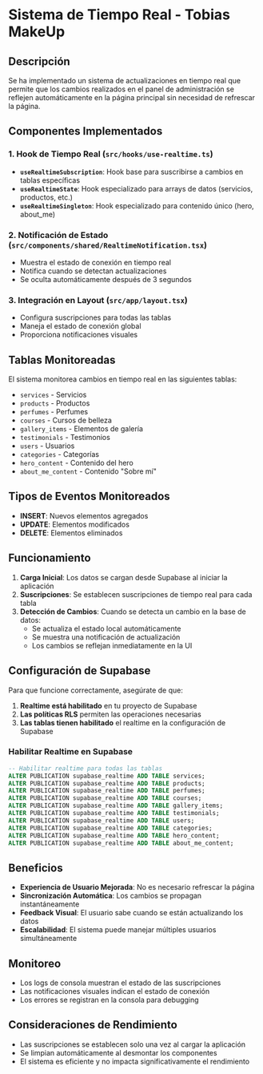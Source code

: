 # Sistema de Tiempo Real - Tobias MakeUp

## Descripción

Se ha implementado un sistema de actualizaciones en tiempo real que permite que los cambios realizados en el panel de administración se reflejen automáticamente en la página principal sin necesidad de refrescar la página.

## Componentes Implementados

### 1. Hook de Tiempo Real (`src/hooks/use-realtime.ts`)

- **`useRealtimeSubscription`**: Hook base para suscribirse a cambios en tablas específicas
- **`useRealtimeState`**: Hook especializado para arrays de datos (servicios, productos, etc.)
- **`useRealtimeSingleton`**: Hook especializado para contenido único (hero, about_me)

### 2. Notificación de Estado (`src/components/shared/RealtimeNotification.tsx`)

- Muestra el estado de conexión en tiempo real
- Notifica cuando se detectan actualizaciones
- Se oculta automáticamente después de 3 segundos

### 3. Integración en Layout (`src/app/layout.tsx`)

- Configura suscripciones para todas las tablas
- Maneja el estado de conexión global
- Proporciona notificaciones visuales

## Tablas Monitoreadas

El sistema monitorea cambios en tiempo real en las siguientes tablas:

- `services` - Servicios
- `products` - Productos
- `perfumes` - Perfumes
- `courses` - Cursos de belleza
- `gallery_items` - Elementos de galería
- `testimonials` - Testimonios
- `users` - Usuarios
- `categories` - Categorías
- `hero_content` - Contenido del hero
- `about_me_content` - Contenido "Sobre mí"

## Tipos de Eventos Monitoreados

- **INSERT**: Nuevos elementos agregados
- **UPDATE**: Elementos modificados
- **DELETE**: Elementos eliminados

## Funcionamiento

1. **Carga Inicial**: Los datos se cargan desde Supabase al iniciar la aplicación
2. **Suscripciones**: Se establecen suscripciones de tiempo real para cada tabla
3. **Detección de Cambios**: Cuando se detecta un cambio en la base de datos:
   - Se actualiza el estado local automáticamente
   - Se muestra una notificación de actualización
   - Los cambios se reflejan inmediatamente en la UI

## Configuración de Supabase

Para que funcione correctamente, asegúrate de que:

1. **Realtime está habilitado** en tu proyecto de Supabase
2. **Las políticas RLS** permiten las operaciones necesarias
3. **Las tablas tienen habilitado** el realtime en la configuración de Supabase

### Habilitar Realtime en Supabase

```sql
-- Habilitar realtime para todas las tablas
ALTER PUBLICATION supabase_realtime ADD TABLE services;
ALTER PUBLICATION supabase_realtime ADD TABLE products;
ALTER PUBLICATION supabase_realtime ADD TABLE perfumes;
ALTER PUBLICATION supabase_realtime ADD TABLE courses;
ALTER PUBLICATION supabase_realtime ADD TABLE gallery_items;
ALTER PUBLICATION supabase_realtime ADD TABLE testimonials;
ALTER PUBLICATION supabase_realtime ADD TABLE users;
ALTER PUBLICATION supabase_realtime ADD TABLE categories;
ALTER PUBLICATION supabase_realtime ADD TABLE hero_content;
ALTER PUBLICATION supabase_realtime ADD TABLE about_me_content;
```

## Beneficios

- **Experiencia de Usuario Mejorada**: No es necesario refrescar la página
- **Sincronización Automática**: Los cambios se propagan instantáneamente
- **Feedback Visual**: El usuario sabe cuando se están actualizando los datos
- **Escalabilidad**: El sistema puede manejar múltiples usuarios simultáneamente

## Monitoreo

- Los logs de consola muestran el estado de las suscripciones
- Las notificaciones visuales indican el estado de conexión
- Los errores se registran en la consola para debugging

## Consideraciones de Rendimiento

- Las suscripciones se establecen solo una vez al cargar la aplicación
- Se limpian automáticamente al desmontar los componentes
- El sistema es eficiente y no impacta significativamente el rendimiento



